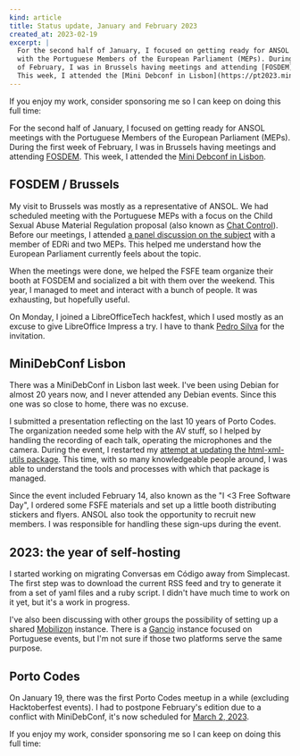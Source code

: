```yaml
---
kind: article
title: Status update, January and February 2023
created_at: 2023-02-19
excerpt: |
  For the second half of January, I focused on getting ready for ANSOL meetings
  with the Portuguese Members of the European Parliament (MEPs). During the first week
  of February, I was in Brussels having meetings and attending [FOSDEM](https://fosdem.org).
  This week, I attended the [Mini Debconf in Lisbon](https://pt2023.mini.debconf.org/).
---
```


<aside markdown="1">
  If you enjoy my work, consider sponsoring me so I can keep on doing this full
  time: <https://github.com/sponsors/hugopeixoto>
</aside>

For the second half of January, I focused on getting ready for ANSOL meetings
with the Portuguese Members of the European Parliament (MEPs). During the first
week of February, I was in Brussels having meetings and attending
[FOSDEM][fosdem]. This week, I attended the [Mini Debconf in
Lisbon][minidebconfpt23].


## FOSDEM / Brussels

My visit to Brussels was mostly as a representative of ANSOL. We had scheduled
meeting with the Portuguese MEPs with a focus on the Child Sexual Abuse
Material Regulation proposal (also known as [Chat Control][chat-control]).
Before our meetings, I attended [a panel discussion on the subject][eco] with a
member of EDRi and two MEPs. This helped me understand how the European
Parliament currently feels about the topic.

When the meetings were done, we helped the FSFE team organize their booth at
FOSDEM and socialized a bit with them over the weekend. This year, I managed to
meet and interact with a bunch of people. It was exhausting, but hopefully
useful.

On Monday, I joined a LibreOfficeTech hackfest, which I used mostly as an
excuse to give LibreOffice Impress a try. I have to thank [Pedro
Silva][ppsilva] for the invitation.


## MiniDebConf Lisbon

There was a MiniDebConf in Lisbon last week. I've been using Debian for almost
20 years now, and I never attended any Debian events. Since this one was so
close to home, there was no excuse.

I submitted a presentation reflecting on the last 10 years of Porto Codes. The
organization needed some help with the AV stuff, so I helped by handling the
recording of each talk, operating the microphones and the camera. During the
event, I restarted my [attempt at updating the html-xml-utils
package](/articles/html-xml-utils-fix.html). This time, with so many
knowledgeable people around, I was able to understand the tools and processes
with which that package is managed.

Since the event included February 14, also known as the "I <3 Free Software
Day", I ordered some FSFE materials and set up a little booth distributing
stickers and flyers. ANSOL also took the opportunity to recruit new members. I
was responsible for handling these sign-ups during the event.


## 2023: the year of self-hosting

I started working on migrating Conversas em Código away from Simplecast. The
first step was to download the current RSS feed and try to generate it from a
set of yaml files and a ruby script. I didn't have much time to work on it yet,
but it's a work in progress.

I've also been discussing with other groups the possibility of setting up a
shared [Mobilizon][mobilizon] instance. There is a [Gancio](https://gancio.org)
instance focused on Portuguese events, but I'm not sure if those two platforms
serve the same purpose.


## Porto Codes

On January 19, there was the first Porto Codes meetup in a while (excluding
Hacktoberfest events). I had to postpone February's edition due to a conflict
with MiniDebConf, it's now scheduled for [March 2,
2023](https://www.meetup.com/portocodes/events/291706615/).


<aside markdown="1">
  If you enjoy my work, consider sponsoring me so I can keep on doing this full
  time: <https://github.com/sponsors/hugopeixoto>
</aside>

[fosdem]: https://fosdem.org
[minidebconfpt23]: https://pt2023.mini.debconf.org/
[chat-control]: https://chatcontrol.eu/
[eco]: https://international.eco.de/event/bxltalk/
[ppsilva]: https://pintosilva.com/
[mobilizon]: https://mobilizon.org/
